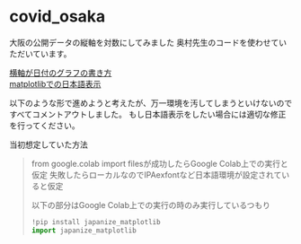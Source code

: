 # covid_osaka
大阪の公開データの縦軸を対数にしてみました
奥村先生のコードを使わせていただいています。

[横軸が日付のグラフの書き方](https://oku.edu.mie-u.ac.jp/~okumura/python/COVID-tokyo.html)<br>
[matplotlibでの日本語表示](https://oku.edu.mie-u.ac.jp/~okumura/python/plot.html)

以下のような形で進めようと考えたが、万一環境を汚してしまうといけないのですべてコメントアウトしました。
もし日本語表示をしたい場合には適切な修正を行ってください。

当初想定していた方法
>from google.colab import filesが成功したらGoogle Colab上での実行と仮定
>失敗したらローカルなのでIPAexfontなど日本語環境が設定されていると仮定
>
>以下の部分はGoogle Colab上での実行の時のみ実行しているつもり<br>
>```python
>!pip install japanize_matplotlib
>import japanize_matplotlib
>```

